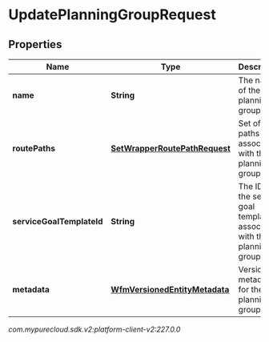 # UpdatePlanningGroupRequest


## Properties

| Name | Type | Description | Notes |
| ------------ | ------------- | ------------- | ------------- |
| **name** | **String** | The name of the planning group |  [optional] |
| **routePaths** | [**SetWrapperRoutePathRequest**](SetWrapperRoutePathRequest) | Set of route paths to associate with the planning group |  [optional] |
| **serviceGoalTemplateId** | **String** | The ID of the service goal template to associate with this planning group |  [optional] |
| **metadata** | [**WfmVersionedEntityMetadata**](WfmVersionedEntityMetadata) | Version metadata for the planning group |  |




_com.mypurecloud.sdk.v2:platform-client-v2:227.0.0_
